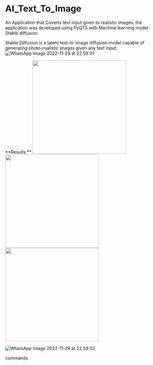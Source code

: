 # AI_Text_To_Image

An Application that Coverts text input given to realistic images. the application was developed using PyQT5 with Machine learning model Stable diffusion.  

Stable Diffusion is a latent text-to-image diffusion model capable of generating photo-realistic images given any text input.
![WhatsApp Image 2022-11-29 at 22 59 01](https://user-images.githubusercontent.com/114252357/204705704-1eba3b4e-1843-4cf5-ba0b-4717a62be411.jpg)

**Results **
<img src="https://user-images.githubusercontent.com/114252357/204705704-1eba3b4e-1843-4cf5-ba0b-4717a62be411.jpg" width="300" height="300">
<img src="https://user-images.githubusercontent.com/114252357/204705744-79b74fbc-83d6-412f-8cc8-c629207e23a5.jpg" width="300" height="300">
<img src="https://user-images.githubusercontent.com/114252357/204705765-c88f1363-131a-453c-b330-9c160627b533.jpg" width="300" height="300">

![WhatsApp Image 2022-11-29 at 22 59 02](https://user-images.githubusercontent.com/114252357/204705765-c88f1363-131a-453c-b330-9c160627b533.jpg)

commands
